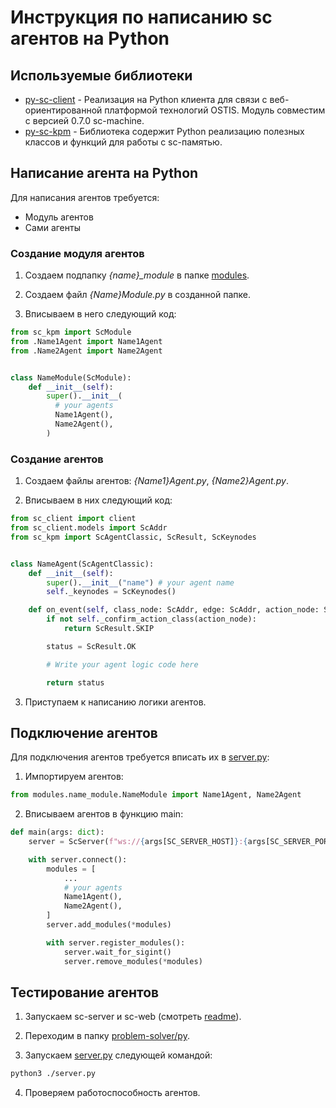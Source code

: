# Инструкция по написанию sc агентов на Python

## Используемые библиотеки

- [py-sc-client](https://github.com/ostis-ai/py-sc-client) - Реализация на Python клиента для связи с веб-ориентированной платформой технологий OSTIS. Модуль совместим с версией 0.7.0 sc-machine.
- [py-sc-kpm](https://github.com/ostis-ai/py-sc-kpm) - Библиотека содержит Python реализацию полезных классов и функций для работы с sc-памятью.

## Написание агента на Python

Для написания агентов требуется:

- Модуль агентов
- Сами агенты

### Создание модуля агентов

1. Создаем подпапку *{name}_module* в папке [modules](https://github.com/ostis-apps/ostis-geography/tree/main/problem-solver/py/modules).

2. Создаем файл *{Name}Module.py* в созданной папке.

3. Вписываем в него следующий код:

```py
from sc_kpm import ScModule
from .Name1Agent import Name1Agent
from .Name2Agent import Name2Agent


class NameModule(ScModule):
    def __init__(self):
        super().__init__(
          # your agents
          Name1Agent(), 
          Name2Agent(),
        )
```

### Создание агентов

1. Создаем файлы агентов: *{Name1}Agent.py*, *{Name2}Agent.py*.

2. Вписываем в них следующий код:

```py
from sc_client import client
from sc_client.models import ScAddr
from sc_kpm import ScAgentClassic, ScResult, ScKeynodes


class NameAgent(ScAgentClassic):
    def __init__(self):
        super().__init__("name") # your agent name
        self._keynodes = ScKeynodes()

    def on_event(self, class_node: ScAddr, edge: ScAddr, action_node: ScAddr) -> ScResult:
        if not self._confirm_action_class(action_node):
            return ScResult.SKIP

        status = ScResult.OK

        # Write your agent logic code here

        return status
```

3. Приступаем к написанию логики агентов.

## Подключение агентов

Для подключения агентов требуется вписать их в [server.py](https://github.com/ostis-apps/ostis-geography/blob/main/problem-solver/py/server.py):

1. Импортируем агентов:

```py
from modules.name_module.NameModule import Name1Agent, Name2Agent
```

2. Вписываем агентов в функцию main:

```py
def main(args: dict):
    server = ScServer(f"ws://{args[SC_SERVER_HOST]}:{args[SC_SERVER_PORT]}")

    with server.connect():
        modules = [
            ...
            # your agents
            Name1Agent(),
            Name2Agent(),
        ]
        server.add_modules(*modules)

        with server.register_modules():
            server.wait_for_sigint()
            server.remove_modules(*modules)
```

## Тестирование агентов

1. Запускаем sc-server и sc-web (смотреть [readme](https://github.com/ostis-apps/ostis-geography/blob/main/README.md)).

2. Переходим в папку [problem-solver/py](https://github.com/ostis-apps/ostis-geography/blob/main/problem-solver/py/).

3. Запускаем [server.py](https://github.com/ostis-apps/ostis-geography/blob/main/problem-solver/py/server.py) следующей командой:

```sh
python3 ./server.py
```

4. Проверяем работоспособность агентов.
